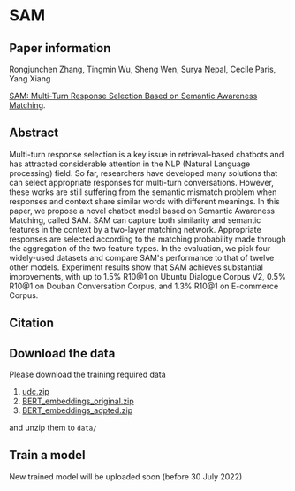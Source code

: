 # SAM

## Paper information
Rongjunchen Zhang, Tingmin Wu, Sheng Wen, Surya Nepal, Cecile Paris, Yang Xiang

[SAM: Multi-Turn Response Selection Based on Semantic Awareness Matching](https:).

## Abstract

Multi-turn response selection is a key issue in retrieval-based chatbots and has attracted considerable attention in the NLP (Natural Language processing) field. So far, researchers have developed many solutions that can select appropriate responses for multi-turn conversations. However, these works are still suffering from the semantic mismatch problem when responses and context share similar words with different meanings. In this paper, we propose a novel chatbot model based on Semantic Awareness Matching, called SAM. SAM can capture both similarity and semantic features in the context by a two-layer matching network. Appropriate responses are selected according to the matching probability made through the aggregation of the two feature types. In the evaluation, we pick four widely-used datasets and compare SAM's performance to that of twelve other models. Experiment results show that SAM achieves substantial improvements, with up to 1.5% R10@1 on Ubuntu Dialogue Corpus V2, 0.5% R10@1 on Douban Conversation Corpus, and 1.3% R10@1 on E-commerce Corpus.

## Citation

## Download the data
Please download the training required data 
1. [udc.zip](https://drive.google.com/file/d/1asyFD8BZvVAwDbFgIttwjwxhcbGcKmHJ/view?usp=sharing)
2. [BERT_embeddings_original.zip](https://storage.googleapis.com/bert_models/2018_10_18/uncased_L-12_H-768_A-12.zip)
2. [BERT_embeddings_adpted.zip](https://drive.google.com/file/d/1M8V018XZbVDo4Xq96pCLFRt6yVzoKtjH/view)

and unzip them to `data/`

## Train a model

New trained model will be uploaded soon (before 30 July 2022)
